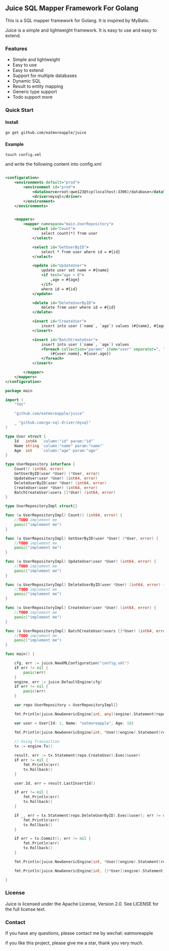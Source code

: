## Juice SQL Mapper Framework For Golang

This is a SQL mapper framework for Golang. It is inspired by MyBatis.

Juice is a simple and lightweight framework. It is easy to use and easy to extend.

### Features

* Simple and lightweight
* Easy to use
* Easy to extend
* Support for multiple databases
* Dynamic SQL
* Result to entity mapping
* Generic type support
* Todo support more

### Quick Start

#### Install

```bash
go get github.com/eatmoreapple/juice
```

#### Example

```shell
touch config.xml
```
and write the following content into config.xml
```xml

<configuration>
    <environments default="prod">
        <environment id="prod">
            <dataSource>root:qwe123@tcp(localhost:3306)/database</dataSource>
            <driver>mysql</driver>
        </environment>
    </environments>


    <mappers>
        <mapper namespace="main.UserRepository">
            <select id="Count">
                select count(*) from user
            </select>

            <select id="GetUserByID">
                select * from user where id = #{id}
            </select>

            <update id="UpdateUser">
                update user set name = #{name}
                <if test="age > 0">
                    ,age = #{age}
                </if>
                where id = #{id}
            </update>

            <delete id="DeleteUserByID">
                delete from user where id = #{id}
            </delete>

            <insert id="CreateUser">
                insert into user (`name`, `age`) values (#{name}, #{age})
            </insert>

            <insert id="BatchCreateUser">
                insert into user (`name`, `age`) values
                <foreach collection="params" item="user" separator=", ">
                    (#{user.name}, #{user.age})
                </foreach>
            </insert>

        </mapper>
    </mappers>
</configuration>

```

```go
package main

import (
	"fmt"

	"github.com/eatmoreapple/juice"

	_ "github.com/go-sql-driver/mysql"
)

type User struct {
	Id   int64  `column:"id" param:"id"`
	Name string `column:"name" param:"name"`
	Age  int    `column:"age" param:"age"`
}

type UserRepository interface {
	Count() (int64, error)
	GetUserByID(user *User) (*User, error)
	UpdateUser(user *User) (int64, error)
	DeleteUserByID(user *User) (int64, error)
	CreateUser(user *User) (int64, error)
	BatchCreateUser(users []*User) (int64, error)
}

type UserRepositoryImpl struct{}

func (u UserRepositoryImpl) Count() (int64, error) {
	//TODO implement me
	panic("implement me")
}

func (u UserRepositoryImpl) GetUserByID(user *User) (*User, error) {
	//TODO implement me
	panic("implement me")
}

func (u UserRepositoryImpl) UpdateUser(user *User) (int64, error) {
	//TODO implement me
	panic("implement me")
}

func (u UserRepositoryImpl) DeleteUserByID(user *User) (int64, error) {
	//TODO implement me
	panic("implement me")
}

func (u UserRepositoryImpl) CreateUser(user *User) (int64, error) {
	//TODO implement me
	panic("implement me")
}

func (u UserRepositoryImpl) BatchCreateUser(users []*User) (int64, error) {
	//TODO implement me
	panic("implement me")
}

func main() {

	cfg, err := juice.NewXMLConfiguration("config.xml")
	if err != nil {
		panic(err)
	}
	engine, err := juice.DefaultEngine(cfg)
	if err != nil {
		panic(err)
	}

	var repo UserRepository = UserRepositoryImpl{}

	fmt.Println(juice.NewGenericEngine[int, any](engine).Statement(repo.Count).Query(nil).One())

	var user = User{Id: 1, Name: "eatmoreapple", Age: 18}

	fmt.Println(juice.NewGenericEngine[int, *User](engine).Statement(repo.GetUserByID).Query(&user).One())
    
	// Using Transaction
	tx := engine.Tx()

	result, err := tx.Statement(repo.CreateUser).Exec(&user)
	if err != nil {
		fmt.Println(err)
		tx.Rollback()
	}

	user.Id, err = result.LastInsertId()

	if err != nil {
		fmt.Println(err)
		tx.Rollback()
	}

	if _, err = tx.Statement(repo.DeleteUserByID).Exec(&user); err != nil {
		fmt.Println(err)
		tx.Rollback()
	}

	if err = tx.Commit(); err != nil {
		fmt.Println(err)
		tx.Rollback()
	}

	fmt.Println(juice.NewGenericEngine[int, *User](engine).Statement(repo.UpdateUser).Exec(&user))

	fmt.Println(juice.NewGenericEngine[int, []*User](engine).Statement(repo.BatchCreateUser).Exec([]*User{&user}))

}

```

### License

Juice is licensed under the Apache License, Version 2.0. See LICENSE for the full license text.

### Contact

If you have any questions, please contact me by wechat: eatmoreapple

if you like this project, please give me a star, thank you very much.